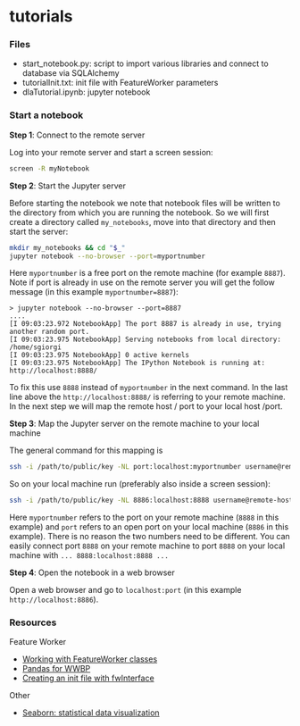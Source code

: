# tutorials
### Files
* start_notebook.py: script to import various libraries and connect to database via SQLAlchemy
* tutorialInit.txt: init file with FeatureWorker parameters
* dlaTutorial.ipynb: jupyter notebook

### Start a notebook
**Step 1**: Connect to the remote server

Log into your remote server and start a screen session:
```bash
screen -R myNotebook
```
**Step 2**: Start the Jupyter server

Before starting the notebook we note that notebook files will be written to the directory from which you are running the notebook. So we will first create a directory called `my_notebooks`, move into that directory and then start the server:
```bash
mkdir my_notebooks && cd "$_"
jupyter notebook --no-browser --port=myportnumber
```
Here `myportnumber` is a free port on the remote machine (for example `8887`). Note if port is already in use on the remote server you will get the follow message (in this example `myportnumber=8887`):
```
> jupyter notebook --no-browser --port=8887
....
[I 09:03:23.972 NotebookApp] The port 8887 is already in use, trying another random port.
[I 09:03:23.975 NotebookApp] Serving notebooks from local directory: /home/sgiorgi
[I 09:03:23.975 NotebookApp] 0 active kernels 
[I 09:03:23.975 NotebookApp] The IPython Notebook is running at: http://localhost:8888/
```
To fix this use `8888` instead of `myportnumber` in the next command. In the last line above the `http://localhost:8888/` is referring to your remote machine. In the next step we will map the remote host / port to your local host /port.

**Step 3**: Map the Jupyter server on the remote machine to your local machine

The general command for this mapping is 
```bash
ssh -i /path/to/public/key -NL port:localhost:myportnumber username@remote-host-name
```

So on your local machine run (preferably also inside a screen session):
```bash
ssh -i /path/to/public/key -NL 8886:localhost:8888 username@remote-host-name
```

Here `myportnumber` refers to the port on your remote machine (`8888` in this example) and `port` refers to an open port on your local machine (`8886` in this example). There is no reason the two numbers need to be different. You can easily connect port `8888` on your remote machine to port `8888` on your local machine with `... 8888:localhost:8888 ...`

**Step 4**: Open the notebook in a web browser

Open a web browser and go to `localhost:port` (in this example `http://localhost:8886`). 



### Resources
Feature Worker
* [Working with FeatureWorker classes](http://dlatk.wwbp.org/tutorials/tut_classes.html)
* [Pandas for WWBP](http://dlatk.wwbp.org/tutorials/tut_pandas.html)
* [Creating an init file with fwInterface](http://dlatk.wwbp.org/tutorials/tut_ini_files.html)

Other
* [Seaborn: statistical data visualization](https://stanford.edu/~mwaskom/software/seaborn/)

